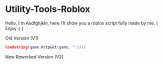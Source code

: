 # Utility-Tools-Roblox
Hello, I'm Asdfghjkln, here I'll show you a roblox script fully made by me. ( Enjoy :) )

Old Version (V1)
```lua
loadstring(game.HttpGet(game, ""))()
```

New Reworked Version (V2)
```lua

```
